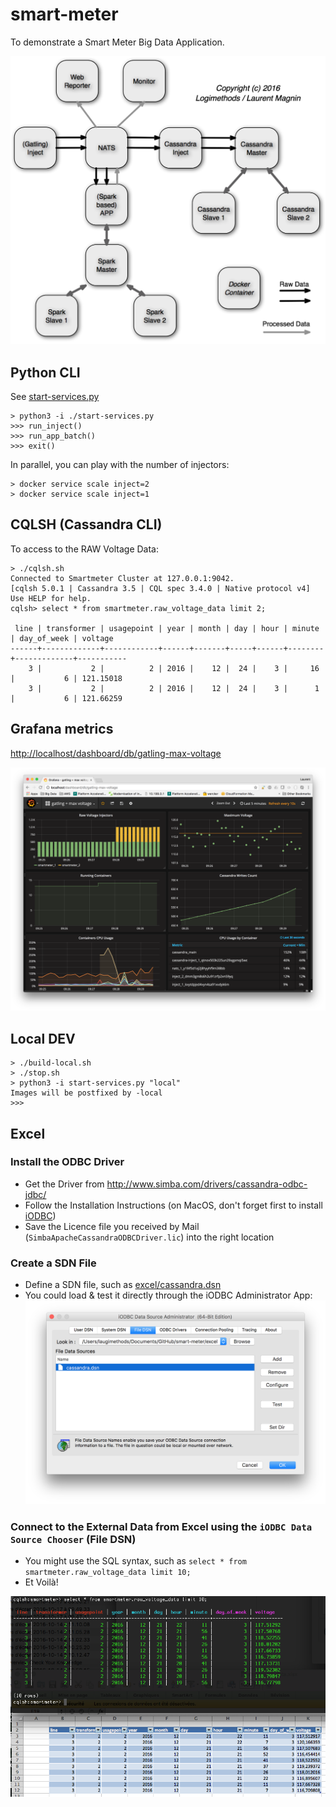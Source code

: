 # smart-meter
To demonstrate a Smart Meter Big Data Application.

![SmartMeter.png](images/SmartMeter.png "SmartMeter Architecture")

## Python CLI
See [start-services.py](start-services.py)
```
> python3 -i ./start-services.py
>>> run_inject()
>>> run_app_batch()
>>> exit()
```

In parallel, you can play with the number of injectors:
```
> docker service scale inject=2
> docker service scale inject=1
```

## CQLSH (Cassandra CLI)
To access to the RAW Voltage Data:
```
> ./cqlsh.sh
Connected to Smartmeter Cluster at 127.0.0.1:9042.
[cqlsh 5.0.1 | Cassandra 3.5 | CQL spec 3.4.0 | Native protocol v4]
Use HELP for help.
cqlsh> select * from smartmeter.raw_voltage_data limit 2;

 line | transformer | usagepoint | year | month | day | hour | minute | day_of_week | voltage
------+-------------+------------+------+-------+-----+------+--------+-------------+-----------
    3 |           2 |          2 | 2016 |    12 |  24 |    3 |     16 |           6 | 121.15018
    3 |           2 |          2 | 2016 |    12 |  24 |    3 |      1 |           6 | 121.66259
```

## Grafana metrics
[http://localhost/dashboard/db/gatling-max-voltage](http://localhost/dashboard/db/gatling-max-voltage)

![gatling-max-voltage_screenshot.png](images/gatling-max-voltage_screenshot.png "Gatling-max-voltage Screenshot")

## Local DEV
```
> ./build-local.sh
> ./stop.sh
> python3 -i start-services.py "local"
Images will be postfixed by -local
>>>
```

## Excel

### Install the ODBC Driver

* Get the Driver from http://www.simba.com/drivers/cassandra-odbc-jdbc/
* Follow the Installation Instructions (on MacOS, don't forget first to install [iODBC](http://www.iodbc.org/))
* Save the Licence file you received by Mail (`SimbaApacheCassandraODBCDriver.lic`) into the right location

### Create a SDN File

* Define a SDN file, such as [excel/cassandra.dsn](excel/cassandra.dsn)
* You could load & test it directly through the iODBC Administrator App:
![iODBC_test_sdn_file.png](excel/iODBC_test_sdn_file.png)

### Connect to the External Data from Excel using the `iODBC Data Source Chooser` (File DSN)

* You might use the SQL syntax, such as `select * from smartmeter.raw_voltage_data limit 10;`
* Et Voilà!

![from_Cassandra_2_Excel.png](excel/from_Cassandra_2_Excel.png)

